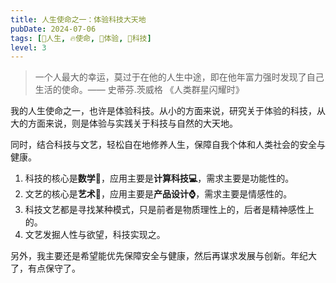 ```yaml
---
title: 人生使命之一：体验科技大天地
pubDate: 2024-07-06
tags: [💖人生, 🔥使命, 💓体验, 🔭科技]
level: 3
---
```


> 一个人最大的幸运，莫过于在他的人生中途，即在他年富力强时发现了自己生活的使命。—— 史蒂芬.茨威格 《人类群星闪耀时》

我的人生使命之一，也许是体验科技。从小的方面来说，研究关于体验的科技，从大的方面来说，则是体验与实践关于科技与自然的大天地。

同时，结合科技与文艺，轻松自在地修养人生，保障自我个体和人类社会的安全与健康。

1. 科技的核心是**数学📐**，应用主要是**计算科技💻**，需求主要是功能性的。
2. 文艺的核心是**艺术🎨**，应用主要是**产品设计⌚️**，需求主要是情感性的。
3. 科技文艺都是寻找某种模式，只是前者是物质理性上的，后者是精神感性上的。
4. 文艺发掘人性与欲望，科技实现之。

另外，我主要还是希望能优先保障安全与健康，然后再谋求发展与创新。年纪大了，有点保守了。
